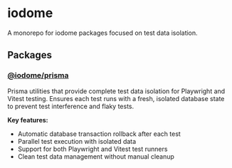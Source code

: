 # iodome

A monorepo for iodome packages focused on test data isolation.

## Packages

### [@iodome/prisma](./packages/prisma/)

Prisma utilities that provide complete test data isolation for Playwright and Vitest testing. Ensures each test runs with a fresh, isolated database state to prevent test interference and flaky tests.

**Key features:**
- Automatic database transaction rollback after each test
- Parallel test execution with isolated data
- Support for both Playwright and Vitest test runners
- Clean test data management without manual cleanup